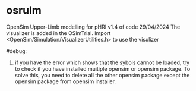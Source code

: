 # osrulm
OpenSim Upper-Limb modelling for pHRI
v1.4 of code 29/04/2024
The visualizer is added in the OSimTrial. Import <OpenSim/Simulation/VisualizerUtilities.h> to use the visulizer


#debug:
1. if you have the error which shows that the sybols cannot be loaded, try to check if you have installed muitiple opensim or opensim package.
To solve this, you need to delete all the other opensim package except the opensim package from opensim installer.
